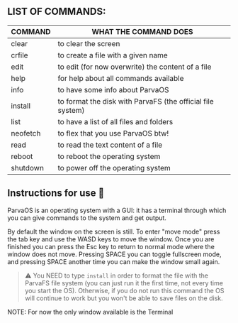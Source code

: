 ## **LIST OF COMMANDS:**

|   COMMAND                   |                WHAT THE COMMAND DOES                       |
| --------------------------- | ---------------------------------------------------------- |
|   clear                     | to clear the screen                                        |
|   crfile <filename>         | to create a file with a given name                         |
|   edit <filename> <content> | to edit (for now overwrite) the content of a file          |
|   help                      | for help about all commands available                      |
|   info                      | to have some info about ParvaOS                            |
|   install                   | to format the disk with ParvaFS (the official file system) |
|   list                      | to have a list of all files and folders                    |
|   neofetch                  | to flex that you use ParvaOS btw!                          |
|   read <filename>           | to read the text content of a file                         |
|   reboot                    | to reboot the operating system                             |
|   shutdown                  | to power off the operating system                          |

## **Instructions for use 📖**

ParvaOS is an operating system with a GUI: it has a terminal through which you can give commands to the system and get output.

By default the window on the screen is still. To enter "move mode" press the tab key and use the WASD keys to move the window. Once you are finished you can press the Esc key to return to normal mode where the window does not move. Pressing SPACE you can toggle fullscreen mode, and pressing SPACE another time you can make the window small again.

> ⚠️ You NEED to type `install` in order to format the file with the ParvaFS file system (you can just run it the first time, not every time you start the OS). Otherwise, if you do not run this command the OS will continue to work but you won't be able to save files on the disk.

NOTE: For now the only window available is the Terminal